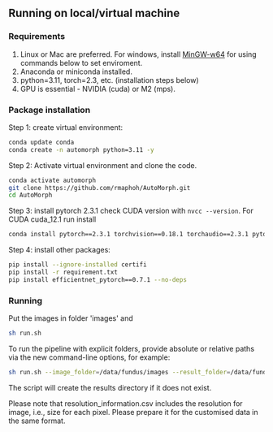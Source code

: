 ## Running on local/virtual machine

### Requirements

1. Linux or Mac are preferred. For windows, install [MinGW-w64](https://www.mingw-w64.org/) for using commands below to set enviroment.
2. Anaconda or miniconda installed.
3. python=3.11, torch=2.3, etc. (installation steps below)
4. GPU is essential -  NVIDIA (cuda) or M2 (mps).


### Package installation

Step 1: create virtual environment:
```bash
conda update conda
conda create -n automorph python=3.11 -y
```

Step 2: Activate virtual environment and clone the code.
```bash
conda activate automorph
git clone https://github.com/rmaphoh/AutoMorph.git
cd AutoMorph
```

Step 3: install pytorch 2.3.1
check CUDA version with ```nvcc --version```.
For CUDA cuda_12.1 run install 
```bash
conda install pytorch==2.3.1 torchvision==0.18.1 torchaudio==2.3.1 pytorch-cuda=12.1 -c pytorch -c nvidia -y
```

Step 4: install other packages:
```bash
pip install --ignore-installed certifi
pip install -r requirement.txt
pip install efficientnet_pytorch==0.7.1 --no-deps 
```

### Running

Put the images in folder 'images' and
```bash
sh run.sh
```

To run the pipeline with explicit folders, provide absolute or relative paths
via the new command-line options, for example:

```bash
sh run.sh --image_folder=/data/fundus/images --result_folder=/data/fundus/results
```

The script will create the results directory if it does not exist.

Please note that resolution_information.csv includes the resolution for image, i.e., size for each pixel. Please prepare it for the customised data in the same format.



